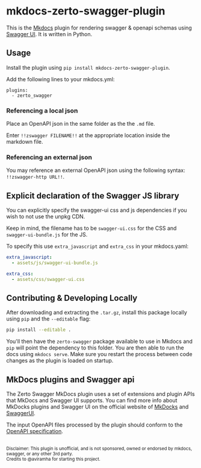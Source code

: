 # mkdocs-zerto-swagger-plugin
This is the [Mkdocs](https://www.mkdocs.org) plugin for rendering swagger &amp; openapi schemas using [Swagger UI](https://swagger.io/tools/swagger-ui/). It is written in Python.

## Usage
Install the plugin using `pip install mkdocs-zerto-swagger-plugin`.

Add the following lines to your mkdocs.yml:

    plugins:
      - zerto_swagger

### Referencing a local json

Place an OpenAPI json in the same folder as the the `.md` file.

Enter `!!zswagger FILENAME!!` at the appropriate location inside the markdown file.

### Referencing an external json

You may reference an external OpenAPI json using the following syntax: `!!zswagger-http URL!!`.

## Explicit declaration of the Swagger JS library

You can explicitly specify the swagger-ui css and js dependencies if you wish to not use the unpkg CDN.

Keep in mind, the filename has to be `swagger-ui.css` for the CSS and `swagger-ui-bundle.js` for the JS.

To specify this use `extra_javascript` and `extra_css` in your mkdocs.yaml:
```yaml
extra_javascript:
  - assets/js/swagger-ui-bundle.js

extra_css:
  - assets/css/swagger-ui.css
```

## Contributing & Developing Locally

After downloading and extracting the `.tar.gz`, install this package locally using `pip` and the `--editable` flag:

```bash
pip install --editable .
```

You'll then have the `zerto-swagger` package available to use in Mkdocs and `pip` will point the dependency to this folder. You are then able to run the docs using `mkdocs serve`. Make sure you restart the process between code changes as the plugin is loaded on startup.

## MkDocs plugins and Swagger api

The Zerto Swagger MkDocs plugin uses a set of extensions and plugin APIs that MkDocs and Swagger UI supports.
You can find more info about MkDocks plugins and Swagger UI  on the official website of [MkDocks](https://www.mkdocs.org/user-guide/plugins/) and [SwaggerUI](https://github.com/swagger-api/swagger-ui/blob/master/docs/customization/plugin-api.md).

The input OpenAPI files processed by the plugin should conform to the [OpenAPI specification](https://swagger.io/specification/).

</br>
<small>
Disclaimer: This plugin is unofficial, and is not sponsored, owned or endorsed by mkdocs, swagger, or any other 3rd party.</br>
Credits to @aviramha for starting this project.
</small>
